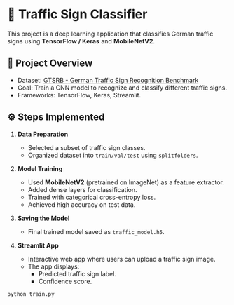 # 🚦 Traffic Sign Classifier

This project is a deep learning application that classifies German traffic signs using **TensorFlow / Keras** and **MobileNetV2**.  
<!-- Uploading "Screenshot 2025-09-07 214210.png"... -->
## 📌 Project Overview
- Dataset: [GTSRB - German Traffic Sign Recognition Benchmark](https://benchmark.ini.rub.de/gtsrb_news.html)  
- Goal: Train a CNN model to recognize and classify different traffic signs.  
- Frameworks: TensorFlow, Keras, Streamlit.  

## ⚙️ Steps Implemented
1. **Data Preparation**  
   - Selected a subset of traffic sign classes.  
   - Organized dataset into `train/val/test` using `splitfolders`.  

2. **Model Training**  
   - Used **MobileNetV2** (pretrained on ImageNet) as a feature extractor.  
   - Added dense layers for classification.  
   - Trained with categorical cross-entropy loss.  
   - Achieved high accuracy on test data.  

3. **Saving the Model**  
   - Final trained model saved as `traffic_model.h5`.  

4. **Streamlit App**  
   - Interactive web app where users can upload a traffic sign image.  
   - The app displays:  
     - Predicted traffic sign label.  
     - Confidence score.  
```bash
python train.py
